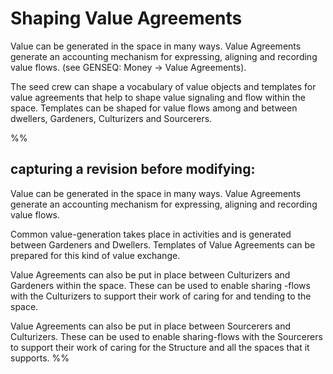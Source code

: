 # Shaping Value Agreements

Value can be generated in the space in many ways. Value Agreements generate an accounting mechanism for expressing, aligning and recording value flows. (see GENSEQ: Money -> Value Agreements).

The seed crew can shape a vocabulary of value objects and templates for value agreements that help to shape value signaling and flow within the space. Templates can be shaped for value flows among and between dwellers, Gardeners, Culturizers and Sourcerers.


%%
## capturing a revision before modifying:

Value can be generated in the space in many ways. Value Agreements generate an accounting mechanism for expressing, aligning and recording value flows.

Common value-generation takes place in activities and is generated between Gardeners and Dwellers. Templates of Value Agreements can be prepared for this kind of value exchange.  

Value Agreements can also be put in place between Culturizers and Gardeners within the space. These can be used to enable sharing -flows with the Culturizers to support their work of caring for and tending to the space.  

Value Agreements can also be put in place between Sourcerers and Culturizers. These can be used to enable sharing-flows with the Sourcerers to support their work of caring for the Structure and all the spaces that it supports.
%%